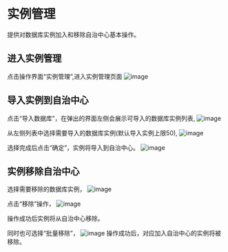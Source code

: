 # 实例管理
  提供对数据库实例加入和移除自治中心基本操作。

## 进入实例管理
  点击操作界面“实例管理”,进入实例管理页面
  ![image](/images/access-entrance-instance-manager.png) 

## 导入实例到自治中心
  点击“导入数据库”，在弹出的界面左侧会展示可导入的数据库实例列表,
  ![image](/images/instance-management-import-instance.png)
   
  从左侧列表中选择需要导入的数据库实例(默认导入实例上限50),
  ![image](/images/instance-management-import-instance-selection.png)

  选择完成后点击“确定”，实例将导入到自治中心。
  ![image](/images/instance-management-imported-instance.png)

## 实例移除自治中心
  选择需要移除的数据库实例，
  ![image](/images/instance-management-waiting-remove-instance.png)

  点击“移除”操作，
  ![image](/images/instance-management-click-remove.png)

  操作成功后实例将从自治中心移除。

  同时也可选择“批量移除”，
  ![image](/images/instance-management-click-remove-batch.png)
  操作成功后，对应加入自治中心的实例将被移除。
